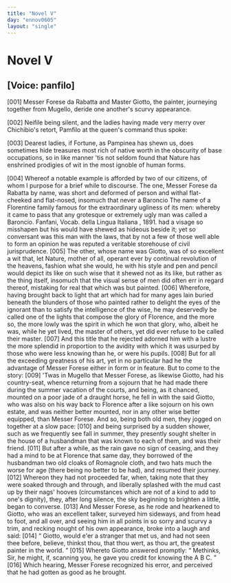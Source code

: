 ```yaml
---
title: "Novel V"
day: "ennov0605"
layout: "single"
---
```

<div id="nov0605" type="novella" who="panfilo">
 <h1>
  Novel V
 </h1>
 <p>
  <h2>
   [Voice: panfilo]
  </h2>
 </p>
 <argument>
  <p>
   <a name="p06050001">
    [001]
   </a>
   Messer Forese da Rabatta and Master Giotto, the
painter, journeying together from Mugello, deride one another's scurvy
appearance.
  </p>
 </argument>
 <div3 type="commentary" who="author">
  <p>
   <a name="p06050002">
    [002]
   </a>
   Neifile
   being silent, and the ladies having made
	very merry over Chichibio's retort, Pamfilo at the queen's command thus spoke:
  </p>
 </div3>
 <div3 type="commentary" who="panfilo">
  <p>
   <a name="p06050003">
    [003]
   </a>
   Dearest ladies, if Fortune, as Pampinea has shewn us, does sometimes
	hide treasures most rich of native worth in the obscurity of base occupations, so in like
	manner 'tis not seldom found that Nature has enshrined prodigies of wit in the most
	ignoble of human forms.
  </p>
 </div3>
 <p>
  <a name="p06050004">
   [004]
  </a>
  Whereof a notable example is afforded by two of our citizens,
 of whom I purpose for a brief while to discourse. The one, Messer Forese da Rabatta by
 name, was short and deformed of person and withal flat-cheeked and flat-nosed, insomuch
 that never a Baroncio
  <note>
   The name of a Florentine family famous for the extraordinary
 ugliness of its men: whereby it came to pass that any grotesque or extremely ugly man was
 called a Baroncio. Fanfani,
   Vocab. della Lingua Italiana
   ,
 1891.
  </note>
  had a visage so misshapen but his would have shewed as hideous beside it;
 yet so conversant was this man with the laws, that by not a few of those well able to
 form an opinion he was reputed a veritable storehouse of civil jurisprudence.
  <a name="p06050005">
   [005]
  </a>
  The other, whose name was Giotto, was of so excellent a wit that, let
 Nature, mother of all, operant ever by continual revolution of the heavens, fashion what
 she would, he with his style and pen and pencil would depict its like on such wise that
 it shewed not as its like, but rather as the thing itself, insomuch that the visual sense
 of men did often err in regard thereof, mistaking for real that which was but
 painted.
  <a name="p06050006">
   [006]
  </a>
  Wherefore, having brought back to light that art which
 had for many ages lain buried beneath the blunders of those who painted rather to delight
 the eyes of the ignorant than to satisfy the intelligence of the wise, he may deservedly
 be called one of the lights that compose the glory of
  Florence, and the more
 so, the more lowly was the spirit in which he won that glory, who, albeit he was, while
 he yet lived, the master of others, yet did ever refuse to be called their
 master.
  <a name="p06050007">
   [007]
  </a>
  And this title that he rejected adorned him with a
 lustre the more splendid in proportion to the avidity with which it was usurped by those
 who were less knowing than he, or were his pupils.
  <a name="p06050008">
   [008]
  </a>
  But for all
 the exceeding greatness of his art, yet in no particular had he the advantage of Messer
 Forese either in form or in feature. But to come to the story:
  <a name="p06050009">
   [009]
  </a>
  'Twas in Mugello that Messer Forese, as likewise Giotto, had his
 country-seat, whence returning from a sojourn that he had made there during the summer
 vacation of the courts, and being, as it chanced, mounted on a poor jade of a draught
 horse, he fell in with the said Giotto, who was also on his way back to Florence after a
 like sojourn on his own estate, and was neither better mounted, nor in any other wise
 better equipped, than Messer Forese. And so, being both old men, they jogged on together
 at a slow pace:
  <a name="p06050010">
   [010]
  </a>
  and being surprised by a sudden shower, such as
 we frequently see fall in summer, they presently sought shelter in the house of a
 husbandman that was known to each of them, and was their friend.
  <a name="p06050011">
   [011]
  </a>
  But after a while, as the rain gave no sign of ceasing, and they had a
 mind to be at Florence that same day, they borrowed of the husbandman two old cloaks of
 Romagnole cloth, and two hats much the worse for age (there being no better to be had),
 and resumed their journey.
  <a name="p06050012">
   [012]
  </a>
  Whereon they had not proceeded far,
 when, taking note that they were soaked through and through, and liberally splashed with
 the mud cast up by their nags' hooves (circumstances which are not of a kind to add to
 one's dignity), they, after long silence, the sky beginning to brighten a little, began
 to converse.
  <a name="p06050013">
   [013]
  </a>
  And Messer Forese, as he rode and hearkened to
 Giotto, who was an excellent talker, surveyed him sideways, and from head to foot, and
 all over, and seeing him in all points in so sorry and scurvy a trim, and recking nought
 of his own appearance, broke into a laugh and said:
  <a name="p06050014">
   [014]
  </a>
  <q direct="unspecified">
   Giotto,
 would e'er a stranger that met us, and had not seen thee before, believe, thinkst thou,
 that thou wert, as thou art, the greatest painter in the world.
  </q>
  <a name="p06050015">
   [015]
  </a>
  Whereto Giotto answered promptly:
  <q direct="unspecified">
   Methinks, Sir, he might, if, scanning
 you, he gave you credit for knowing the A B C.
  </q>
  <a name="p06050016">
   [016]
  </a>
  Which
 hearing, Messer Forese recognized his error, and perceived that he had gotten as good as
 he brought.
 </p>
</div>